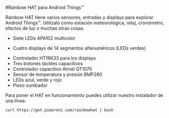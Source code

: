 <!--
---
name: Rainbow HAT
class: board
type: cap,display,led,multi,sensor
formfactor: HAT
manufacturer: Pimoroni
description: Sensors and IO for Android Things
url: http://blog.pimoroni.com/android-things-launch/
github: https://github.com/pimoroni/rainbow-hat
buy: https://shop.pimoroni.com/products/rainbow-hat-for-android-things
image: 'rainbow-hat.png'
pincount: 40
eeprom: yes
power:
  '4':
  '17':
ground:
  '6':
  '9':
  '14':
  '20':
  '25':
  '30':
  '34':
  '39':
pin:
  '3':
    mode: i2c
  '5':
    mode: i2c
  '19':
    mode: spi
  '21':
    mode: spi
  '23':
    mode: spi
  '24':
    mode: spi
  '33':
    name: Buzzer
    mode: pwm
  '31':
    name: Red/Left LED
    mode: output
    active: high
  '35':
    name: Green/Middle LED
    mode: output
    active: high
  '37':
    name: Blue/Right LED
    mode: output
    active: high
  '40':
    name: Touch A
    mode: input
    active: low
  '38':
    name: Touch B
    mode: input
    active: low
  '36':
    name: Touch C
    mode: input
    active: low
i2c:
  '0x70':
    name: Matrix Driver
    device: HT16K33
  '0x77':
    name: Barometer
    device: BMP280
-->
#Rainbow HAT para Android Things™

Rainbow HAT tiene varios sensores, entradas y displays para explorar Android Things™. Utilízalo como estación meteorológica, reloj, cronómetro, efectos de luz o muchas otras cosas.

* Siete LEDs APA102 multicolor
+ Cuatro displays de 14 segmentos alfanuméricos (LEDs verdes)
* Controlador HT16K33 para los displays
* Tres botones táctiles capacitivos
* Controlador capacitivo Atmel QT1070
* Sensor de temperatura y presión BMP280
* LEDs azul, verde y rojo
* Piezo zumbador

Para poner el HAT en funcionamiento puedes utilizar nuestro instalador de una línea:

```bash
curl https://get.pimoroni.com/rainbowhat | bash
```
